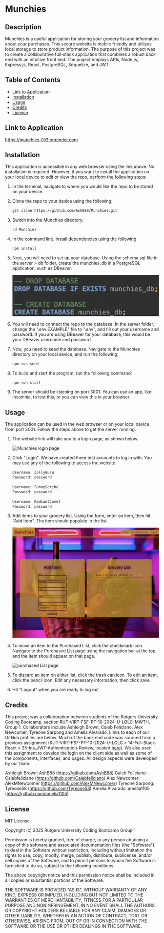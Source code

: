 # Munchies

## Description

Munchies is a useful application for storing your grocery list and information about your purchases. This secure website is mobile friendly and utilizes local storage to store product information. The purpose of this project was to create a collaborative full-stack application that combines a robust back end with an intuitive front end. The project employs APIs, Node.js, Express.js, React, PostgreSQL, Sequelize, and JWT.

## Table of Contents

- [Link to Application](#link-to-application)
- [Installation](#installation)
- [Usage](#usage)
- [Credits](#credits)
- [License](#license)

## Link to Application

https://munchies-0ii3.onrender.com

## Installation

This application is accessible in any web browser using the link above. No installation is required. However, if you want to install the application on your local device to edit or view the repo, perform the following steps:

1. In the terminal, navigate to where you would like the repo to be stored on your device.

2. Clone the repo to your device using the following:

   ```sh
   git clone https://github.com/AshB88/Munchies.git
   ```

3. Switch into the Munchies directory.

   ```sh
   cd Munchies
   ```

4. In the command line, install dependencies using the following:

   ```sh
   npm install
   ```

5. Next, you will need to set up your database. Using the schema.sql file in the server > db folder, create the munchies_db in a PostgreSQL application, such as DBeaver.

   ![database creation in DBeaver](./assets/database.png)

6. You will need to connect the repo to the database. In the server folder, change the ".env.EXAMPLE" file to ".env", and fill out your username and password. If you are using DBeaver for your database, this would be your DBeaver username and password.

7. Now, you need to seed the database. Navigate to the Munchies directory on your local device, and run the following:

   ```sh
   npm run seed
   ```

8. To build and start the program, run the following command:

   ```sh
   npm run start
   ```

9. The server should be listening on port 3001. You can use an app, like Insomnia, to test this, or you can view this in your browser.

## Usage

The application can be used in the web browser or on your local device from port 3001. Follow the steps above to get the server running.

1.  The website link will take you to a login page, as shown below.

    ![Munchies login page](./assets/login.png)

2.  Click "Login". We have created three test accounts to log in with. You may use any of the following to access the website.

        Username: JollyGuru
        Password: password

        Username: SunnyScribe
        Password: password

        Username: RadiantComet
        Password: password

3.  Add items to your grocery list. Using the form, enter an item, then hit "Add Item". The item should populate in the list.

    ![grocery form and list](./assets/grocery-page.png)

4.  To move an item to the Purchased List, click the checkmark icon. Navigate to the Purchased List page using the navigation bar at the top, and the item should appear on that page.

    ![purchased List page](./assets/purchased-page.png)

5.  To discard an item on either list, click the trash can icon. To edit an item, click the pencil icon. Edit any necessary information, then click save.

6.  Hit "Logout" when you are ready to log out.

## Credits

This project was a collaboration between students of the Rutgers University Coding Bootcamp, section RUT-VIRT-FSF-PT-10-2024-U-LOLC-MWTH, Group 1. Collaborators include Ashleigh Brown, Caleb Feliciano, Alex Newcomer, Tyreone Sarpong and Amelia Alvarado. Links to each of our GitHub profiles are below. Much of the back end code was sourced from a previous assignment (RUT-VIRT-FSF-PT-10-2024-U-LOLC > 14-Full-Stack-React > 25-Ins_JWT-Authentication-Review, located [here](https://git.bootcampcontent.com/Rutgers-University/RUT-VIRT-FSF-PT-10-2024-U-LOLC)). We also used this assignment to develop the login on the client side as well as some of the components, interfaces, and pages. All design aspects were developed by our team.

Ashleigh Brown: AshB88 (https://github.com/AshB88)
Caleb Feliciano: Calebfeliciano (https://github.com/Calebfeliciano)
Alex Newcomer: AlexMNewcomer (https://github.com/AlexMNewcomer)
Tyreone Sarpong: Tyreone58 (https://github.com/Tyreone58)
Amelia Alvarado: amelia1105 (https://github.com/amelia1105)

## License

MIT License

Copyright (c) 2025 Rutgers University Coding Bootcamp Group 1

Permission is hereby granted, free of charge, to any person obtaining a copy
of this software and associated documentation files (the "Software"), to deal
in the Software without restriction, including without limitation the rights
to use, copy, modify, merge, publish, distribute, sublicense, and/or sell
copies of the Software, and to permit persons to whom the Software is
furnished to do so, subject to the following conditions:

The above copyright notice and this permission notice shall be included in all
copies or substantial portions of the Software.

THE SOFTWARE IS PROVIDED "AS IS", WITHOUT WARRANTY OF ANY KIND, EXPRESS OR
IMPLIED, INCLUDING BUT NOT LIMITED TO THE WARRANTIES OF MERCHANTABILITY,
FITNESS FOR A PARTICULAR PURPOSE AND NONINFRINGEMENT. IN NO EVENT SHALL THE
AUTHORS OR COPYRIGHT HOLDERS BE LIABLE FOR ANY CLAIM, DAMAGES OR OTHER
LIABILITY, WHETHER IN AN ACTION OF CONTRACT, TORT OR OTHERWISE, ARISING FROM,
OUT OF OR IN CONNECTION WITH THE SOFTWARE OR THE USE OR OTHER DEALINGS IN THE
SOFTWARE.
